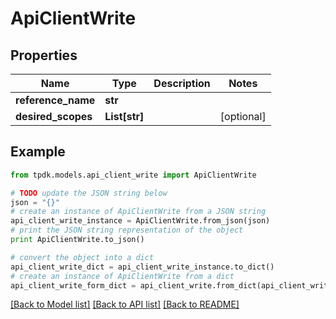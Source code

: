 # ApiClientWrite



## Properties
Name | Type | Description | Notes
------------ | ------------- | ------------- | -------------
**reference_name** | **str** |  | 
**desired_scopes** | **List[str]** |  | [optional] 

## Example

```python
from tpdk.models.api_client_write import ApiClientWrite

# TODO update the JSON string below
json = "{}"
# create an instance of ApiClientWrite from a JSON string
api_client_write_instance = ApiClientWrite.from_json(json)
# print the JSON string representation of the object
print ApiClientWrite.to_json()

# convert the object into a dict
api_client_write_dict = api_client_write_instance.to_dict()
# create an instance of ApiClientWrite from a dict
api_client_write_form_dict = api_client_write.from_dict(api_client_write_dict)
```
[[Back to Model list]](../README.md#documentation-for-models) [[Back to API list]](../README.md#documentation-for-api-endpoints) [[Back to README]](../README.md)


